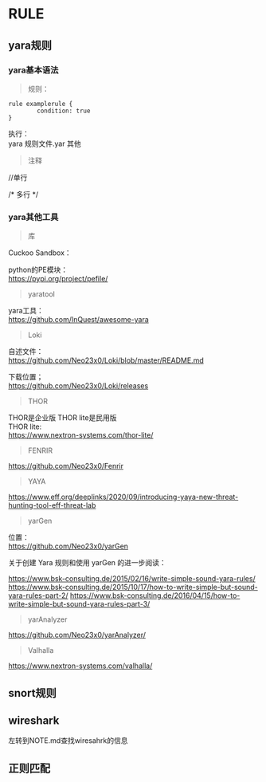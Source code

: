 # RULE

## yara规则

### yara基本语法

>规则：  
``````
rule examplerule {
        condition: true
}
``````

执行：  
yara 规则文件.yar 其他

>注释

//单行

/*
多行
*/

### yara其他工具

>库

Cuckoo Sandbox：  


python的PE模块：  
https://pypi.org/project/pefile/


>yaratool

yara工具：  
https://github.com/InQuest/awesome-yara

>Loki

自述文件：  
https://github.com/Neo23x0/Loki/blob/master/README.md

下载位置；  
https://github.com/Neo23x0/Loki/releases


>THOR

THOR是企业版 THOR lite是民用版  
THOR lite:  
https://www.nextron-systems.com/thor-lite/

>FENRIR

https://github.com/Neo23x0/Fenrir

>YAYA

https://www.eff.org/deeplinks/2020/09/introducing-yaya-new-threat-hunting-tool-eff-threat-lab

>yarGen

位置：  
https://github.com/Neo23x0/yarGen

关于创建 Yara 规则和使用 yarGen 的进一步阅读：

https://www.bsk-consulting.de/2015/02/16/write-simple-sound-yara-rules/
https://www.bsk-consulting.de/2015/10/17/how-to-write-simple-but-sound-yara-rules-part-2/
https://www.bsk-consulting.de/2016/04/15/how-to-write-simple-but-sound-yara-rules-part-3/

>yarAnalyzer

https://github.com/Neo23x0/yarAnalyzer/

>Valhalla

https://www.nextron-systems.com/valhalla/



## snort规则



## wireshark

左转到NOTE.md查找wiresahrk的信息

## 正则匹配



